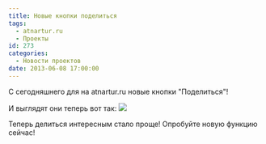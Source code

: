```yaml
---
title: Новые кнопки поделиться
tags:
  - atnartur.ru
  - Проекты
id: 273
categories:
  - Новости проектов
date: 2013-06-08 17:00:00
---
```


С сегодняшнего для на atnartur.ru новые кнопки "Поделиться"!<!--more-->

И выглядят они теперь вот так:
[![](http://atnartur.ru/wp-content/uploads/2013/06/Image-001-300x25.png)](http://atnartur.ru/wp-content/uploads/2013/06/Image-001.png)

Теперь делиться интересным стало проще! Опробуйте новую функцию сейчас!